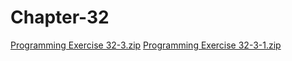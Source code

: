 # Chapter-32
[Programming Exercise 32-3.zip](https://github.com/Dyl-bit/Chapter-32/files/13504015/Programming.Exercise.32-3.zip)
[Programming Exercise 32-3-1.zip](https://github.com/Dyl-bit/Chapter-32/files/13504019/Programming.Exercise.32-3-1.zip)
